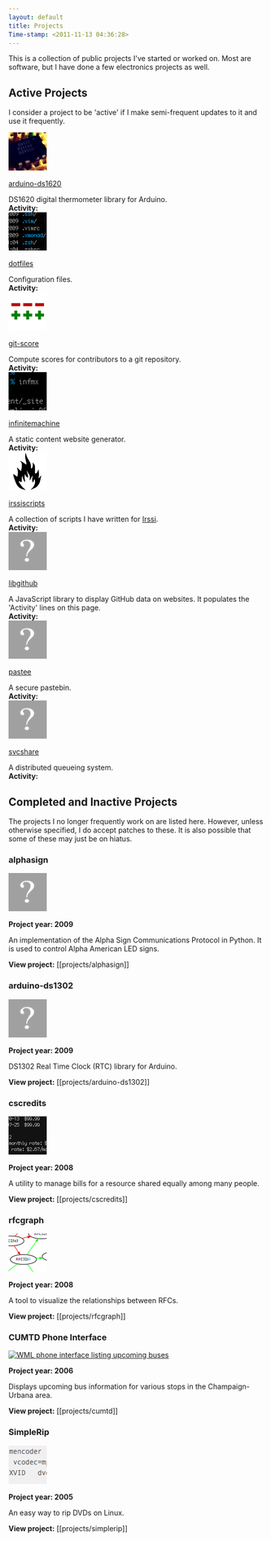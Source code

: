```yaml
---
layout: default
title: Projects
Time-stamp: <2011-11-13 04:36:28>
---
```


This is a collection of public projects I've started or worked on. Most are
software, but I have done a few electronics projects as well.

## Active Projects

I consider a project to be 'active' if I make semi-frequent updates to it and
use it frequently.

<div class="project">
  <div class="project-icon image left">
    <a href="/projects/arduino-ds1620" title="arduino-ds1620"><img
    src="/projects/arduino-ds1620/arduino-ds1620.png" width="75" height="75"
    alt="arduino-ds1620" /></a>
  </div>

  <a href="/projects/arduino-ds1620" class="project-link">arduino-ds1620</a>

  <div class="project-desc">
    DS1620 digital thermometer library for Arduino.
  </div>

  <div class="project-activity">
    <strong>Activity:</strong> <span id="arduino-ds1620-commit"></span>
  </div>
</div>

<script type="text/javascript">
$(window).load(function () {
  var al = new libgithub.ActivityLine('msparks', 'arduino-ds1620');
  al.gravatarSizeIs(0);
  al.targetIs('#arduino-ds1620-commit');
});
</script>


<div class="project">
  <div class="project-icon image left">
    <a href="/projects/dotfiles" title="dotfiles"><img
    src="/projects/dotfiles/dotfiles.png" width="75" height="75"
    alt="dotfiles" /></a>
  </div>

  <a href="/projects/dotfiles" class="project-link">dotfiles</a>

  <div class="project-desc">
    Configuration files.
  </div>

  <div class="project-activity">
    <strong>Activity:</strong> <span id="dotfiles-commit"></span>
  </div>
</div>

<script type="text/javascript">
$(window).load(function () {
  var al = new libgithub.ActivityLine('msparks', 'dotfiles');
  al.gravatarSizeIs(0);
  al.targetIs('#dotfiles-commit');
});
</script>


<div class="project">
  <div class="project-icon image left">
    <a href="/projects/git-score" title="git-score"><img
    src="/projects/git-score/git-score.png" width="75" height="75"
    alt="git-score" /></a>
  </div>

  <a href="/projects/git-score" class="project-link">git-score</a>

  <div class="project-desc">
    Compute scores for contributors to a git repository.
  </div>

  <div class="project-activity">
    <strong>Activity:</strong> <span id="git-score-commit"></span>
  </div>
</div>

<script type="text/javascript">
$(window).load(function () {
  var al = new libgithub.ActivityLine('msparks', 'git-score');
  al.gravatarSizeIs(0);
  al.targetIs('#git-score-commit');
});
</script>


<div class="project">
  <div class="project-icon image left">
    <a href="/projects/infinitemachine" title="infinitemachine"><img
    src="/projects/infinitemachine/infinitemachine.png" width="75" height="75"
    alt="infinitemachine" /></a>
  </div>

  <a href="/projects/infinitemachine" class="project-link">infinitemachine</a>

  <div class="project-desc">
    A static content website generator.
  </div>

  <div class="project-activity">
    <strong>Activity:</strong> <span id="infinitemachine-commit"></span>
  </div>
</div>

<script type="text/javascript">
$(window).load(function () {
  var al = new libgithub.ActivityLine('msparks', 'infinitemachine');
  al.gravatarSizeIs(0);
  al.targetIs('#infinitemachine-commit');
});
</script>


<div class="project">
  <div class="project-icon image left">
    <a href="/projects/irssiscripts" title="irssiscripts"><img
    src="/projects/irssiscripts/irssiscripts.png" width="75" height="75"
    alt="irssiscripts" /></a>
  </div>

  <a href="/projects/irssiscripts" class="project-link">irssiscripts</a>

  <div class="project-desc">
    A collection of scripts I have written
    for <a href="http://irssi.org">Irssi</a>.
  </div>

  <div class="project-activity">
    <strong>Activity:</strong> <span id="irssiscripts-commit"></span>
  </div>
</div>

<script type="text/javascript">
$(window).load(function () {
  var al = new libgithub.ActivityLine('msparks', 'irssiscripts');
  al.gravatarSizeIs(0);
  al.targetIs('#irssiscripts-commit');
});
</script>


<div class="project">
  <div class="project-icon image left">
    <a href="/projects/libgithub" title="libgithub"><img
    src="/static/images/questionmark.png" width="75" height="75"
    alt="libgithub" /></a>
  </div>

  <a href="/projects/libgithub" class="project-link">libgithub</a>

  <div class="project-desc">
    A JavaScript library to display GitHub data on websites. It populates the
    'Activity' lines on this page.
  </div>

  <div class="project-activity">
    <strong>Activity:</strong> <span id="libgithub-commit"></span>
  </div>
</div>

<script type="text/javascript">
$(window).load(function () {
  var al = new libgithub.ActivityLine('msparks', 'libgithub');
  al.gravatarSizeIs(0);
  al.targetIs('#libgithub-commit');
});
</script>


<div class="project">
  <div class="project-icon image left">
    <a href="/projects/pastee" title="pastee"><img
    src="/static/images/questionmark.png" width="75" height="75"
    alt="pastee" /></a>
  </div>

  <a href="/projects/pastee" class="project-link">pastee</a>

  <div class="project-desc">
    A secure pastebin.
  </div>

  <div class="project-activity">
    <strong>Activity:</strong> <span id="pastee-commit"></span>
  </div>
</div>

<script type="text/javascript">
$(window).load(function () {
  var al = new libgithub.ActivityLine('msparks', 'pastee');
  al.gravatarSizeIs(0);
  al.targetIs('#pastee-commit');
});
</script>


<div class="project">
  <div class="project-icon image left">
    <a href="/projects/svcshare" title="svcshare"><img
    src="/static/images/questionmark.png" width="75" height="75"
    alt="svcshare" /></a>
  </div>

  <a href="/projects/svcshare" class="project-link">svcshare</a>

  <div class="project-desc">
    A distributed queueing system.
  </div>

  <div class="project-activity">
    <strong>Activity:</strong> <span id="svcshare-commit"></span>
  </div>
</div>

<script type="text/javascript">
$(window).load(function () {
  var al = new libgithub.ActivityLine('msparks', 'svcshare');
  al.gravatarSizeIs(0);
  al.targetIs('#svcshare-commit');
});
</script>

## Completed and Inactive Projects

The projects I no longer frequently work on are listed here. However, unless
otherwise specified, I do accept patches to these. It is also possible that
some of these may just be on hiatus.

### alphasign

<a href="/projects/alphasign" title="alphasign"><img
src="/static/images/questionmark.png" width="75" height="75" alt=""
class="left" /></a>

**Project year: 2009**

An implementation of the Alpha Sign Communications Protocol in Python. It is
used to control Alpha American LED signs.

**View project:** [[projects/alphasign]]

### arduino-ds1302

<a href="/projects/arduino-ds1302" title="arduino-ds1302"><img
src="/static/images/questionmark.png" width="75" height="75" alt=""
class="left" /></a>

**Project year: 2009**

DS1302 Real Time Clock (RTC) library for Arduino.

**View project:** [[projects/arduino-ds1302]]

### cscredits

<a href="/projects/cscredits" title="cscredits"><img
src="/projects/cscredits/cscredits.png" width="75" height="75" alt="cscredits"
class="left" /></a>

**Project year: 2008**

A utility to manage bills for a resource shared equally among many people.

**View project:** [[projects/cscredits]]

### rfcgraph

<a href="/projects/rfcgraph" title="rfcgraph"><img
src="/projects/rfcgraph/rfcgraph.png" width="75" height="75" alt="rfcgraph"
class="left" /></a>

**Project year: 2008**

A tool to visualize the relationships between RFCs.

**View project:** [[projects/rfcgraph]]

### CUMTD Phone Interface

<a href="/projects/cumtd" title="CUMTD Phone Interface"><img
src="http://farm6.static.flickr.com/5129/5299728290_a11173930f_s.jpg"
width="75" height="75" alt="WML phone interface listing upcoming buses"
class="left" /></a>

**Project year: 2006**

Displays upcoming bus information for various stops in the Champaign-Urbana
area.

**View project:** [[projects/cumtd]]

### SimpleRip

<a href="/projects/simplerip" title="SimpleRip"><img
src="/projects/simplerip/simplerip.png" width="75" height="75" alt="SimpleRip"
class="left" /></a>

**Project year: 2005**

An easy way to rip DVDs on Linux.

**View project:** [[projects/simplerip]]

